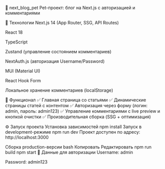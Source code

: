 📝 next_blog_pet
Pet-проект: блог на Next.js с авторизацией и комментариями

🚀 Технологии
Next.js 14 (App Router, SSG, API Routes)

React 18

TypeScript

Zustand (управление состоянием комментариев)

NextAuth.js (авторизация Username/Password)

MUI (Material UI)

React Hook Form

Локальное хранение комментариев (localStorage)

📄 Функционал
✅ Главная страница со статьями
✅ Динамические страницы статей с контентом
✅ Авторизация через форму (логин: admin, пароль: admin123)
✅ Управление комментариями с live preview и кнопкой очистки
✅ Производительная сборка (SSG + оптимизация)

⚙️ Запуск проекта
Установка зависимостей
npm install
Запуск в development-режиме
npm run dev
Проект доступен по адресу:
http://localhost:3000

Сборка production-версии
bash
Копировать
Редактировать
npm run build
npm start
🔐 Данные для авторизации
Username: admin

Password: admin123
